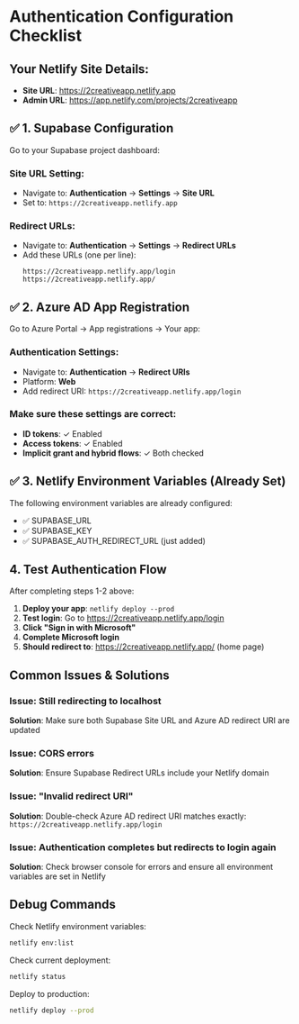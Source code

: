 # Authentication Configuration Checklist

## Your Netlify Site Details:
- **Site URL**: https://2creativeapp.netlify.app
- **Admin URL**: https://app.netlify.com/projects/2creativeapp

## ✅ **1. Supabase Configuration**
Go to your Supabase project dashboard:

### Site URL Setting:
- Navigate to: **Authentication** → **Settings** → **Site URL**
- Set to: `https://2creativeapp.netlify.app`

### Redirect URLs:
- Navigate to: **Authentication** → **Settings** → **Redirect URLs**
- Add these URLs (one per line):
  ```
  https://2creativeapp.netlify.app/login
  https://2creativeapp.netlify.app/
  ```

## ✅ **2. Azure AD App Registration**
Go to Azure Portal → App registrations → Your app:

### Authentication Settings:
- Navigate to: **Authentication** → **Redirect URIs**
- Platform: **Web**
- Add redirect URI: `https://2creativeapp.netlify.app/login`

### Make sure these settings are correct:
- **ID tokens**: ✓ Enabled
- **Access tokens**: ✓ Enabled
- **Implicit grant and hybrid flows**: ✓ Both checked

## ✅ **3. Netlify Environment Variables** (Already Set)
The following environment variables are already configured:
- ✅ SUPABASE_URL
- ✅ SUPABASE_KEY  
- ✅ SUPABASE_AUTH_REDIRECT_URL (just added)

## **4. Test Authentication Flow**

After completing steps 1-2 above:

1. **Deploy your app**: `netlify deploy --prod`
2. **Test login**: Go to https://2creativeapp.netlify.app/login
3. **Click "Sign in with Microsoft"**
4. **Complete Microsoft login**
5. **Should redirect to**: https://2creativeapp.netlify.app/ (home page)

## **Common Issues & Solutions**

### Issue: Still redirecting to localhost
**Solution**: Make sure both Supabase Site URL and Azure AD redirect URI are updated

### Issue: CORS errors
**Solution**: Ensure Supabase Redirect URLs include your Netlify domain

### Issue: "Invalid redirect URI"
**Solution**: Double-check Azure AD redirect URI matches exactly: `https://2creativeapp.netlify.app/login`

### Issue: Authentication completes but redirects to login again
**Solution**: Check browser console for errors and ensure all environment variables are set in Netlify

## **Debug Commands**

Check Netlify environment variables:
```bash
netlify env:list
```

Check current deployment:
```bash
netlify status
```

Deploy to production:
```bash
netlify deploy --prod
```
